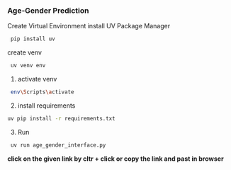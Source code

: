 ### Age-Gender Prediction

Create Virtual Environment
 install UV Package Manager
  ```bash
   pip install uv
  ```
 create venv
 
   ```bash
    uv venv env
   ```

1) activate venv

```bash
 env\Scripts\activate
  ```

2) install requirements

```bash 
uv pip install -r requirements.txt
 ```
3) Run

```bash
 uv run age_gender_interface.py
```


 **click on the given link by cltr + click or copy the link and past in browser**
